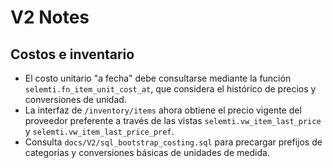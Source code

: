 # V2 Notes

## Costos e inventario

- El costo unitario "a fecha" debe consultarse mediante la función `selemti.fn_item_unit_cost_at`, que considera el histórico de precios y conversiones de unidad.
- La interfaz de `/inventory/items` ahora obtiene el precio vigente del proveedor preferente a través de las vistas `selemti.vw_item_last_price` y `selemti.vw_item_last_price_pref`.
- Consulta `docs/V2/sql_bootstrap_costing.sql` para precargar prefijos de categorías y conversiones básicas de unidades de medida.
